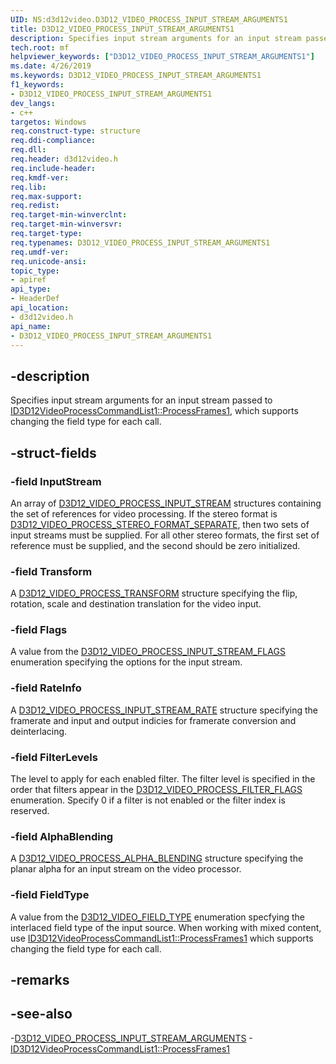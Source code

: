 ```yaml
---
UID: NS:d3d12video.D3D12_VIDEO_PROCESS_INPUT_STREAM_ARGUMENTS1
title: D3D12_VIDEO_PROCESS_INPUT_STREAM_ARGUMENTS1
description: Specifies input stream arguments for an input stream passed to ID3D12VideoProcessCommandList1::ProcessFrames1, which supports changing the field type for each call.
tech.root: mf
helpviewer_keywords: ["D3D12_VIDEO_PROCESS_INPUT_STREAM_ARGUMENTS1"]
ms.date: 4/26/2019
ms.keywords: D3D12_VIDEO_PROCESS_INPUT_STREAM_ARGUMENTS1
f1_keywords:
- D3D12_VIDEO_PROCESS_INPUT_STREAM_ARGUMENTS1
dev_langs:
- c++
targetos: Windows
req.construct-type: structure
req.ddi-compliance: 
req.dll: 
req.header: d3d12video.h
req.include-header: 
req.kmdf-ver: 
req.lib: 
req.max-support: 
req.redist: 
req.target-min-winverclnt: 
req.target-min-winversvr: 
req.target-type: 
req.typenames: D3D12_VIDEO_PROCESS_INPUT_STREAM_ARGUMENTS1
req.umdf-ver: 
req.unicode-ansi: 
topic_type:
- apiref
api_type:
- HeaderDef
api_location:
- d3d12video.h
api_name:
- D3D12_VIDEO_PROCESS_INPUT_STREAM_ARGUMENTS1
---
```


## -description

Specifies input stream arguments for an input stream passed to [ID3D12VideoProcessCommandList1::ProcessFrames1](nf-d3d12video-id3d12videoprocesscommandlist1-processframes1.md), which supports changing the field type for each call.

## -struct-fields

### -field InputStream

An array of [D3D12_VIDEO_PROCESS_INPUT_STREAM](ns-d3d12video-d3d12_video_process_input_stream.md) structures containing the set of references for video processing. If the stereo format is [D3D12_VIDEO_PROCESS_STEREO_FORMAT_SEPARATE](ne-d3d12video-d3d12_video_frame_stereo_format.md), then two sets of input streams must be supplied.  For all other stereo formats, the first set of reference must be supplied, and the second should be zero initialized.

### -field Transform

A [D3D12_VIDEO_PROCESS_TRANSFORM](ns-d3d12video-d3d12_video_process_transform.md) structure specifying the flip, rotation, scale and destination translation for the video input.  

### -field Flags

A value from the [D3D12_VIDEO_PROCESS_INPUT_STREAM_FLAGS](ne-d3d12video-d3d12_video_process_input_stream_flags.md) enumeration specifying the options for the input stream.

### -field RateInfo

A [D3D12_VIDEO_PROCESS_INPUT_STREAM_RATE](ns-d3d12video-d3d12_video_process_input_stream_rate.md) structure specifying the framerate and input and output indicies for framerate conversion and deinterlacing.

### -field FilterLevels

The level to apply for each enabled filter.  The filter level is specified in the order that filters appear in the [D3D12_VIDEO_PROCESS_FILTER_FLAGS](ne-d3d12video-d3d12_video_process_filter_flags.md) enumeration.  Specify 0 if a filter is not enabled or the filter index is reserved.

### -field AlphaBlending

A [D3D12_VIDEO_PROCESS_ALPHA_BLENDING](ns-d3d12video-d3d12_video_process_alpha_blending.md) structure specifying the planar alpha for an input stream on the video processor.

### -field FieldType

A value from the [D3D12_VIDEO_FIELD_TYPE](ne-d3d12video-d3d12_video_field_type.md) enumeration specfying the interlaced field type of the input source. When working with mixed content, use [ID3D12VideoProcessCommandList1::ProcessFrames1](nf-d3d12video-id3d12videoprocesscommandlist1-processframes1.md) which supports changing the field type for each call.

## -remarks

## -see-also

-[D3D12_VIDEO_PROCESS_INPUT_STREAM_ARGUMENTS](ns-d3d12video-d3d12_video_process_input_stream_arguments.md)
-[ID3D12VideoProcessCommandList1::ProcessFrames1](nf-d3d12video-id3d12videoprocesscommandlist-processframes.md)
